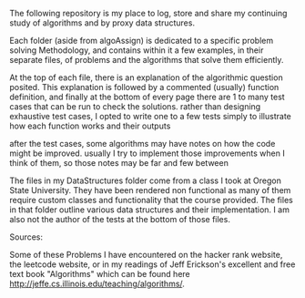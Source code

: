 The following repository is my place to log, store and share my continuing study of algorithms and by proxy data structures.

Each folder (aside from algoAssign) is dedicated to a specific problem solving Methodology, 
and contains within it a few examples, in their separate files, of problems and the algorithms that solve them efficiently.

At the top of each file, there is an explanation of the algorithmic question posited. This explanation is followed by a commented (usually) function definition, and finally at the bottom of every page there are 1 to many test cases that can be run to check the solutions. rather than designing exhaustive test cases, I opted to write one to a few tests simply to illustrate how each function works and their outputs

after the test cases, some algorithms may have notes on how the code might be improved. usually I try to implement those improvements when I think of them, so those notes may be far and few between

The files in my DataStructures folder come from a class I took at Oregon State University. They have been rendered non functional as many of them require custom classes and functionality that the course provided. The files in that folder outline various data structures and their implementation. I am also not the author of the tests at the bottom of those files.

Sources:

Some of these Problems I have encountered on the hacker rank website, the leetcode website, or in my readings of Jeff Erickson's excellent and free text book "Algorithms" which can be found here http://jeffe.cs.illinois.edu/teaching/algorithms/. 